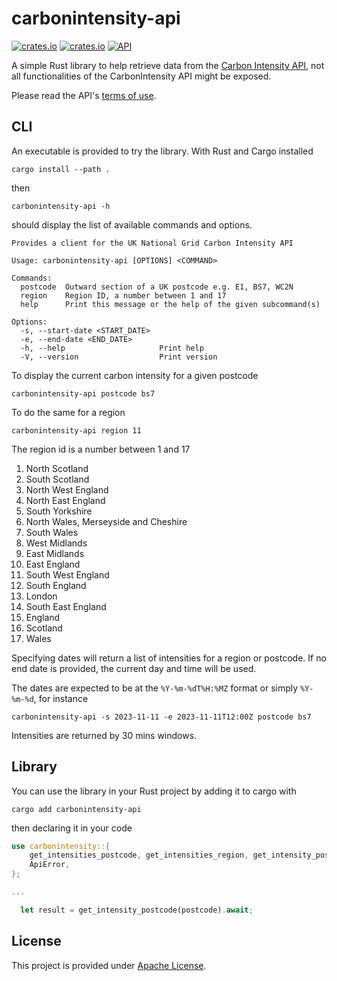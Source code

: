# carbonintensity-api
[![crates.io](https://img.shields.io/crates/d/carbonintensity-api)](https://crates.io/crates/carbonintensity-api)
[![crates.io](https://img.shields.io/crates/v/carbonintensity-api)](https://crates.io/crates/carbonintensity-api)
[![API](https://docs.rs/carbonintensity-api/badge.svg)](https://docs.rs/carbonintensity-api)

A simple Rust library to help retrieve data from the [Carbon Intensity API](https://api.carbonintensity.org.uk/), not all functionalities of the CarbonIntensity API might be exposed.

Please read the API's [terms of use](https://github.com/carbon-intensity/terms).

## CLI

An executable is provided to try the library. With Rust and Cargo installed

```
cargo install --path .
```

then

`carbonintensity-api -h`

should display the list of available commands and options.

```
Provides a client for the UK National Grid Carbon Intensity API

Usage: carbonintensity-api [OPTIONS] <COMMAND>

Commands:
  postcode  Outward section of a UK postcode e.g. E1, BS7, WC2N
  region    Region ID, a number between 1 and 17
  help      Print this message or the help of the given subcommand(s)

Options:
  -s, --start-date <START_DATE>  
  -e, --end-date <END_DATE>
  -h, --help                     Print help
  -V, --version                  Print version

```

To display the current carbon intensity for a given postcode

`carbonintensity-api postcode bs7`

To do the same for a region 

`carbonintensity-api region 11`

The region id is a number between 1 and 17

 1. North Scotland
 2. South Scotland
 3. North West England
 4. North East England
 5. South Yorkshire
 6. North Wales, Merseyside and Cheshire
 7. South Wales
 8. West Midlands
 9. East Midlands
 10. East England
 11. South West England
 12. South England
 13. London
 14. South East England
 15. England
 16. Scotland
 17. Wales


Specifying dates will return a list of intensities for a region or postcode. If no end date is provided, the current day and time will be used.

The dates are expected to be at the `%Y-%m-%dT%H:%MZ` format or simply `%Y-%m-%d`, for instance 

`carbonintensity-api -s 2023-11-11 -e 2023-11-11T12:00Z postcode bs7`

Intensities are returned by 30 mins windows.

## Library

You can use the library in your Rust project by adding it to cargo with 

`cargo add carbonintensity-api`

then declaring it in your code 

```Rust
use carbonintensity::{
    get_intensities_postcode, get_intensities_region, get_intensity_postcode, get_intensity_region,
    ApiError,
};

...

  let result = get_intensity_postcode(postcode).await;

```

## License

This project is provided under [Apache License](http://www.apache.org/licenses/LICENSE-2.0).

